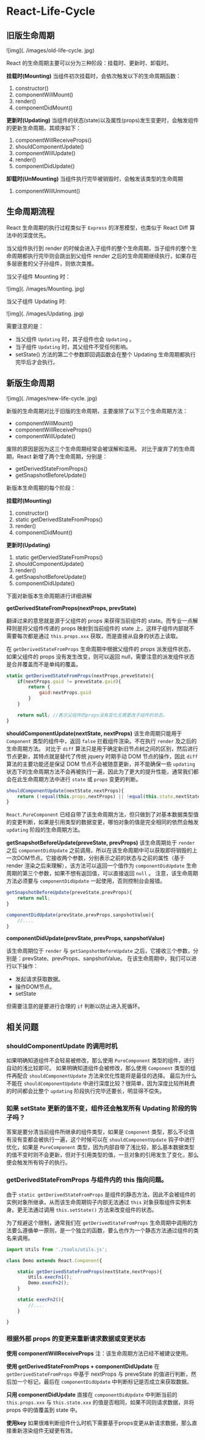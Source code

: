 # React-Life-Cycle

## 旧版生命周期

![img](. /images/old-life-cycle. jpg)

React 的生命周期主要可以分为三种阶段：挂载时、更新时、卸载时。

**挂载时(Mounting)**
当组件初次挂载时，会依次触发以下的生命周期函数：

1. constructor()
2. componentWillMount()
3. render()
4. componentDidMount()

**更新时(Updating)**
当组件的状态(state)以及属性(props)发生变更时，会触发组件的更新生命周期，其顺序如下：

1. componentWillReceiveProps()
2. shouldComponentUpdate()
3. componentWillUpdate()
4. render()
5. componentDidUpdate()

**卸载时(UnMounting)**
当组件执行完毕被销毁时，会触发该类型的生命周期

1. componentWillUnmount()

## 生命周期流程

React 生命周期的执行过程类似于 `Express` 的洋葱模型，也类似于 React Diff 算法中的深度优先。

当父组件执行到 render 的时候会进入子组件的整个生命周期，当子组件的整个生命周期都执行完毕则会跳出到父组件 render 之后的生命周期继续执行，如果存在多层嵌套的父子孙组件，则依次类推。

当父子组件 Mounting 时：

![img](. /images/Mounting. jpg)

当父子组件 Updating 时:

![img](. /images/Updating. jpg)

需要注意的是：

* 当父组件 `Updating` 时，其子组件也会 `Updating` 。
* 当子组件 `Updating` 时，其父组件不受任何影响。
* setState() 方法的第二个参数即回调函数会在整个 Updating 生命周期都执行完毕后才会执行。

## 新版生命周期

![img](. /images/new-life-cycle. jpg)

新版的生命周期对比于旧版的生命周期，主要废除了以下三个生命周期方法：

* componentWillMount()
* componentWillReceiveProps()
* componentWillUpdate()

废除的原因是因为这三个生命周期经常会被误解和滥用。
对比于废弃了的生命周期，React 新增了两个生命周期，分别是：

* getDerivedStateFromProps()
* getSnapshotBeforeUpdate()

新版本生命周期的每个阶段：

**挂载时(Mounting)**

1. constructor()
2. static getDerivedStateFromProps()
3. render()
4. componentDidMount()

**更新时(Updating)**

1. static getDerviedStateFromProps()
2. shouldComponentUpdate()
3. render()
4. getSnapshotBeforeUpdate()
5. componentDidUpdate()

下面对新版本生命周期进行详细讲解

**getDerivedStateFromProps(nextProps, prevState)**

翻译过来的意思就是源于父组件的 props 来获得当前组件的 state。而专业一点解释则是将父组件传递的 props 映射到当前组件的 state 上，这样子组件内部就不需要每次都是通过 `this.props.xxx` 获取，而是直接从自身的状态上读取。

在 `getDerivedStateFromProps` 生命周期中根据父组件的 props 派发组件状态，如果父组件的 props 没有发生改变，则可以返回 null，需要注意的派发组件状态是合并覆盖而不是单纯的覆盖。

``` jsx
static getDerivedStateFromProps(nextProps,preveState){
    if(nextProps.gaid != preveState.gaid){
        return {
            gaid:nextProps.gaid
        }
    }

    return null; //表示父组件的props没有变化无需更改子组件的状态。
}
```

**shouldComponentUpdate(nextState, nextProps)**
该生命周期只能用于 `Component` 类型的组件中，返回 `false` 拦截组件渲染。不在执行 `render` 及之后的生命周期方法。
对比于 `diff` 算法只是用于确定新旧节点树之间的区别，然后进行节点更新，其特点就是替代了传统 jquery 时期手动 DOM 节点的操作，因此 `diff` 算法的主要功能还是保证 DOM 节点不会被随意更新，并不能确保一些 `updating` 状态下的生命周期方法不会再被执行一遍，因此为了更大的提升性能，通常我们都会在此生命周期方法中进行 `state` 或 `props` 变更的判断。

``` jsx
shouldComponentUpdate(nextState,nextProps){
    return (!equal(this.props,nextProps) || !equal(this.state,nextState))
}
```

`React.PureComponent` 已经自带了该生命周期方法，但只做到了对基本数据类型值的变更判断，如果是引用类型的数据变更，哪怕对象的值是完全相同的依然会触发 `updating` 阶段的生命周期方法。

**getSnapshotBeforeUpdate(preveState, prevProps)**
该生命周期处于 `render` 之后 `componentDidUpdate` 之前调用，所以在该生命周期中可以获取即将销毁的上一次DOM节点。它接收两个参数，分别表示之前的状态与之前的属性（基于 render 渲染之后来理解），该方法可以返回一个值作为 `componentDidUpdate` 生命周期的第三个参数，如果不想有返回值，可以直接返回 `null` 。
注意，该生命周期方法必须要与 `componentDidUpdate` 一起使用，否则控制台会报错。

``` jsx
getSnapshotBeforeUpdate(preveState,prevProps){
    return null;
}

componentDidUpdate(prevState,prevProps,sanpshotValue){
    //....
}
```

**componentDidUpdate(prevState, prevProps, sanpshotValue)**

该生命周期位于 `render` 与 `getSanpshotBeforeUpdate` 之后，它接收三个参数，分别是：prevState、prevProps、sanpshotValue。
在该生命周期中，我们可以进行以下操作：

* 发起请求获取数据。
* 操作DOM节点。
* setState

但需要注意的是要进行合理的 `if` 判断以防止进入死循环。

## 相关问题

### shouldComponentUpdate 的调用时机

如果明确知道组件不会轻易被修改，那么使用 `PureComponent` 类型的组件，进行自动的浅比较即可。
如果明确知道组件会被修改，那么使用 `Component` 类型的组件再配合 `shouldComponentUpdate` 方法来优化性能将是最佳的选择。
最后为什么不能在 `shouldComponentUpdate` 中进行深度比较？很简单，因为深度比较所耗费的时间都会比整个 `updating` 阶段执行完毕还要长，明显得不偿失。

### 如果 setState 更新的值不变，组件还会触发所有 Updating 阶段的钩子吗？

答案是要分清当前组件所继承的组件类型，如果是 `Component` 类型，那么不论值有没有变都会被执行一遍，这个时候可以在 `shouldComponentUpdate` 钩子中进行优化，如果是 `PureComponent` 类型，因为内部自带了浅比较，那么基本数据类型的值不变时则不会更新，但对于引用类型的值，一旦对象的引用发生了变化，那么便会触发所有钩子的执行。

### getDerivedStateFromProps 与组件内的 this 指向问题。

由于 `static getDerivedStateFromProps` 是组件的静态方法，因此不会被组件的实例对象所继承，从而该生命周期钩子内部无法通过 `this` 对象获取组件实例本身。更无法通过调用 `this.setState()` 方法来改变组件的状态。

为了规避这个限制，通常我们在 `getDerivedStateFromProps` 生命周期中调用的方法要么遵循单一原则，是一个独立的函数，要么也作为一个静态方法通过组件的类名来调用。

``` jsx
import Utils from './tools/utils.js';

class Demo extends React.Component{

    static getDerivedStateFromProps(nextState,nextProps){
        Utils.execFn1();
        Demo.execFn2();
    }

    static execFn2(){
        //....
    }

}

```

### 根据外部 props 的变更来重新请求数据或变更状态

**使用 componentWillReceiveProps**
注：该生命周期方法已经不被建议使用。

**使用 getDerivedStateFromProps + componentDidUpdate**
在 `getDerivedStateFromProps` 中基于 nextProps 与 preveState 的值进行判断，然后加一个标记，最后在 `componentDidUpdate` 中判断标记是否成立来获取数据。

**只用 componentDidUpdate**
直接在 `componentDidUpdate` 中判断当前的 `this.props.xxx` 与 `this.state.xxx` 的值是否相同，如果不同则请求数据，并将 props 中的值覆盖到 state 中。

**使用key**
如果很难判断组件什么时机下需要基于props变更从新请求数据，那么直接重新渲染组件无疑更有效。


